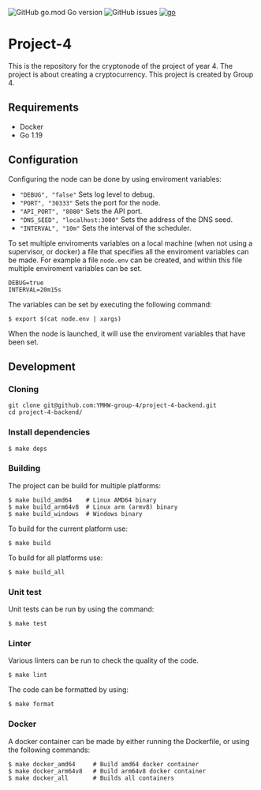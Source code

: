 ![GitHub go.mod Go version](https://img.shields.io/github/go-mod/go-version/YMHW-group-4/project-4-backend)
![GitHub issues](https://img.shields.io/github/issues/YMHW-group-4/project-4-backend)
[![go](https://github.com/YMHW-group-4/project-4-backend/actions/workflows/build.yml/badge.svg)](https://github.com/YMHW-group-4/project-4-backend/actions/workflows/build.yml)

# Project-4
This is the repository for the cryptonode of the project of year 4. The project is about creating a cryptocurrency. 
This project is created by Group 4.

## Requirements
- Docker
- Go 1.19

## Configuration

Configuring the node can be done by using enviroment variables:

* `"DEBUG", "false"` Sets log level to debug.
* `"PORT", "30333"` Sets the port for the node.
* `"API_PORT", "8080"` Sets the API port.
* `"DNS_SEED", "localhost:3000"` Sets the address of the DNS seed.
* `"INTERVAL", "10m"` Sets the interval of the scheduler.

To set multiple enviroments variables on a local machine (when not using a supervisor, or docker)
a file that specifies all the enviroment variables can be made. For example a file `node.env` can be created, 
and within this file multiple enviroment variables can be set.

```env
DEBUG=true
INTERVAL=20m15s
```

The variables can be set by executing the following command:
```shell
$ export $(cat node.env | xargs)
```

When the node is launched, it will use the enviroment variables that have been set.

## Development

### Cloning

```shell
git clone git@github.com:YMHW-group-4/project-4-backend.git
cd project-4-backend/
```

### Install dependencies

```
$ make deps
```

### Building

The project can be build for multiple platforms:

```
$ make build_amd64    # Linux AMD64 binary
$ make build_arm64v8  # Linux arm (armv8) binary
$ make build_windows  # Windows binary
```

To build for the current platform use:

```
$ make build
```

To build for all platforms use:

```
$ make build_all
```

### Unit test

Unit tests can be run by using the command:

```
$ make test
```

### Linter

Various linters can be run to check the quality of the code.
```
$ make lint
```

The code can be formatted by using:
```
$ make format
```

### Docker

A docker container can be made by either running the Dockerfile, or using the following commands:
```
$ make docker_amd64     # Build amd64 docker container
$ make docker_arm64v8   # Build arm64v8 docker container
$ make docker_all       # Builds all containers
```



